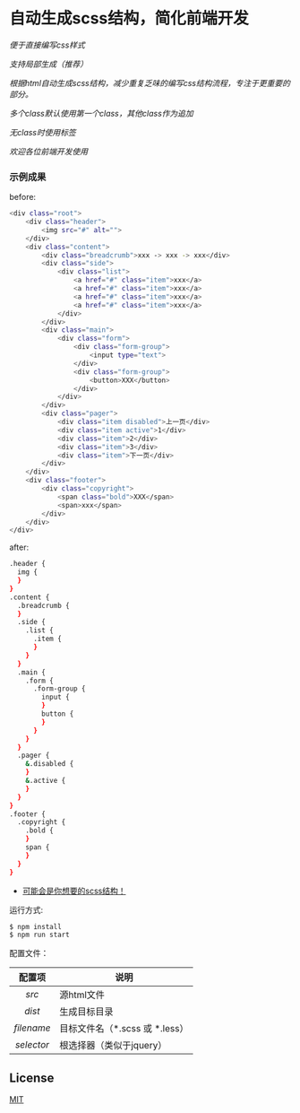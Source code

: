 # 自动生成scss结构，简化前端开发
*便于直接编写css样式*

*支持局部生成（推荐）*

*根据html自动生成scss结构，减少重复乏味的编写css结构流程，专注于更重要的部分。*

*多个class默认使用第一个class，其他class作为追加*

*无class时使用标签*

*欢迎各位前端开发使用*


### 示例成果
before:
``` bash
<div class="root">
    <div class="header">
        <img src="#" alt="">
    </div>
    <div class="content">
        <div class="breadcrumb">xxx -> xxx -> xxx</div>
        <div class="side">
            <div class="list">
                <a href="#" class="item">xxx</a>
                <a href="#" class="item">xxx</a>
                <a href="#" class="item">xxx</a>
                <a href="#" class="item">xxx</a>
            </div>
        </div>
        <div class="main">
            <div class="form">
                <div class="form-group">
                    <input type="text">
                </div>
                <div class="form-group">
                    <button>XXX</button>
                </div>
            </div>
        </div>
        <div class="pager">
            <div class="item disabled">上一页</div>
            <div class="item active">1</div>
            <div class="item">2</div>
            <div class="item">3</div>
            <div class="item">下一页</div>
        </div>
    </div>
    <div class="footer">
        <div class="copyright">
            <span class="bold">XXX</span>
            <span>xxx</span>
        </div>
    </div>
</div>
```
after:
``` bash
.header {
  img {
  }
}
.content {
  .breadcrumb {
  }
  .side {
    .list {
      .item {
      }
    }
  }
  .main {
    .form {
      .form-group {
        input {
        }
        button {
        }
      }
    }
  }
  .pager {
    &.disabled {
    }
    &.active {
    }
  }
}
.footer {
  .copyright {
    .bold {
    }
    span {
    }
  }
}
```

* <a href="https://github.com/lyuns/generate_css_structure/tree/master/dist/result.scss">可能会是你想要的scss结构！</a>

运行方式:

``` bash
$ npm install
$ npm run start
```

配置文件：

配置项 | 说明
:---: | ---
*src* | 源html文件 
*dist* | 生成目标目录
*filename* | 目标文件名（*.scss 或 *.less） 
*selector* | 根选择器（类似于jquery）

## License

[MIT](http://opensource.org/licenses/MIT)
